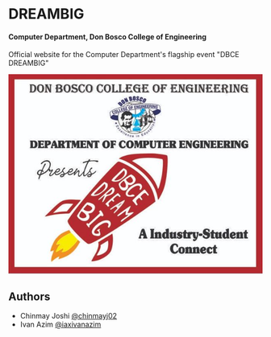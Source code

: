
# DREAMBIG
#### Computer Department, Don Bosco College of Engineering

Official website for the Computer Department's flagship event "DBCE DREAMBIG"


![Logo](assets/images/glimpses/glimpses1.JPG)


## Authors

- Chinmay Joshi [@chinmayj02](https://www.github.com/chinmayj02)
- Ivan Azim [@iaxivanazim](https://www.github.com/iaxivanazim)

